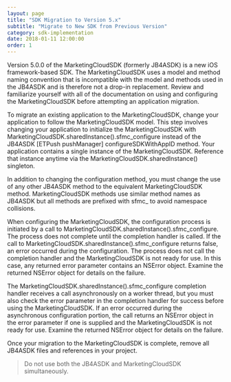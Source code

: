 ```yaml
---
layout: page
title: "SDK Migration to Version 5.x"
subtitle: "Migrate to New SDK from Previous Version"
category: sdk-implementation
date: 2018-01-11 12:00:00
order: 1
---
```


Version 5.0.0 of the MarketingCloudSDK (formerly JB4ASDK) is a new iOS framework-based SDK. The MarketingCloudSDK uses a model and method naming convention that is incompatible with the model and methods used in the JB4ASDK and is therefore not a drop-in replacement. Review and familiarize yourself with all of the documentation on using and configuring the MarketingCloudSDK before attempting an application migration.

To migrate an existing application to the MarketingCloudSDK, change your application to follow the MarketingCloudSDK model. This step involves changing your application to initialize the MarketingCloudSDK with MarketingCloudSDK.sharedInstance().sfmc_configure instead of the JB4ASDK [ETPush pushManager] configureSDKWithAppID method. Your application contains a single instance of the MarketingCloudSDK. Reference that instance anytime via the MarketingCloudSDK.sharedInstance() singleton.

In addition to changing the configuration method, you must change the use of any other JB4ASDK method to the equivalent MarketingCloudSDK method. MarketingCloudSDK methods use similar method names as JB4ASDK but all methods are prefixed with sfmc_ to avoid namespace collisions.

When configuring the MarketingCloudSDK, the configuration process is initiated by a call to MarketingCloudSDK.sharedInstance().sfmc_configure. The process does not complete until the completion handler is called. If the call to MarketingCloudSDK.sharedInstance().sfmc_configure returns false, an error occurred during the configuration. The process does not call the completion handler and the MarketingCloudSDK is not ready for use. In this case, any returned error parameter contains an NSError object. Examine the returned NSError object for details on the failure.

The MarketingCloudSDK.sharedInstance().sfmc_configure completion handler receives a call asynchronously on a worker thread, but you must also check the error parameter in the completion handler for success before using the MarketingCloudSDK. If an error occurred during the asynchronous configuration portion, the call returns an NSError object in the error parameter if one is supplied and the MarketingCloudSDK is not ready for use. Examine the returned NSError object for details on the failure.

Once your migration to the MarketingCloudSDK is complete, remove all JB4ASDK files and references in your project.

> Do not use both the JB4ASDK and MarketingCloudSDK simultaneously.
